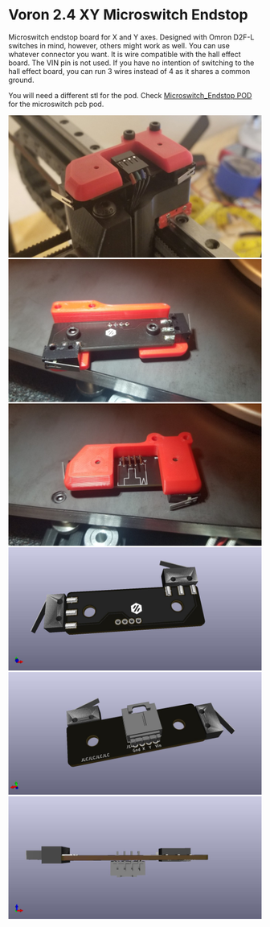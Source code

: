 # Voron 2.4 XY Microswitch Endstop
Microswitch endstop board for X and Y axes. Designed with Omron D2F-L switches in mind, however, others might work as well. You can use whatever connector you want. It is wire compatible with the hall effect board. The VIN pin is not used. If you have no intention of switching to the hall effect board, you can run 3 wires instead of 4 as it shares a common ground.

You will need a different stl for the pod.
Check [Microswitch_Endstop POD](https://github.com/VoronDesign/VoronUsers/tree/master/printer_mods/randell/Microswitch_Endstop) for the microswitch pcb pod.

![Installed](Images/picture2.jpg?raw=true "Installed")
![Mounted 1](Images/picture1.jpg?raw=true "Mounted 2")
![Mounted 2](Images/picture3.jpg?raw=true "Mounted 3")
![Render Top](Images/render_top.jpg?raw=true "Render Top")
![Render Back](Images/render_back.jpg?raw=true "Render Back")
![Render Bottom](Images/render_bottom.jpg?raw=true "Render Bottom")

